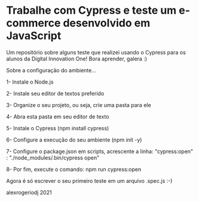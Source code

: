 # Trabalhe com Cypress e teste um e-commerce desenvolvido em JavaScript
Um repositório sobre alguns teste que realizei usando o Cypress para os alunos da Digital Innovation One! Bora aprender, galera :) 

Sobre a configuração do ambiente...

1- Instale o Node.js

2- Instale seu editor de textos preferido

3- Organize o seu projeto, ou seja, crie uma pasta para ele

4- Abra esta pasta em seu editor de texto

5- Instale o Cypress (npm install cypress)

6- Configure a execução do seu ambiente (npm init -y)

7- Configure o package.json em scripts, acrescente a linha: "cypress:open" : "./node_modules/.bin/cypress open"

8- Por fim, execute o comando: npm run cypress:open

Agora é só escrever o seu primeiro teste em um arquivo .spec.js :-)


alexrogeriodj 2021
